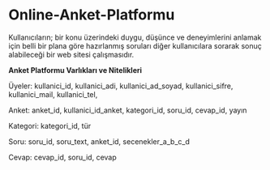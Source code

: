 # Online-Anket-Platformu
Kullanıcıların; bir konu üzerindeki duygu, düşünce ve deneyimlerini anlamak için belli bir plana göre hazırlanmış soruları diğer kullanıcılara sorarak sonuç alabileceği bir web sitesi çalışmasıdır.


**Anket Platformu Varlıkları ve Nitelikleri**

Üyeler:
kullanici_id,
kullanici_adi,
kullanici_ad_soyad,
kullanici_sifre,
kullanici_mail,
kullanici_tel,

Anket:
anket_id,
kullanici_id_anket,
kategori_id,
soru_id,
cevap_id,
yayın

Kategori:
kategori_id,
tür

Soru:
soru_id,
soru_text,
anket_id,
secenekler_a_b_c_d

Cevap:
cevap_id,
soru_id,
cevap
